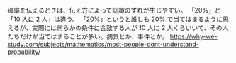 確率を伝えるときは、伝え方によって認識のずれが生じやすい。
「20%」と「10 人に 2 人」は違う。
「20%」というと誰しも 20% で当てはまるように思えるが、実際には何らかの条件に合致する人が 10 人に 2 人くらいいて、その人たちだけが当てはまることが多い。病気とか、事件とか。
https://why-we-study.com/subjects/mathematics/most-people-dont-understand-probability/

